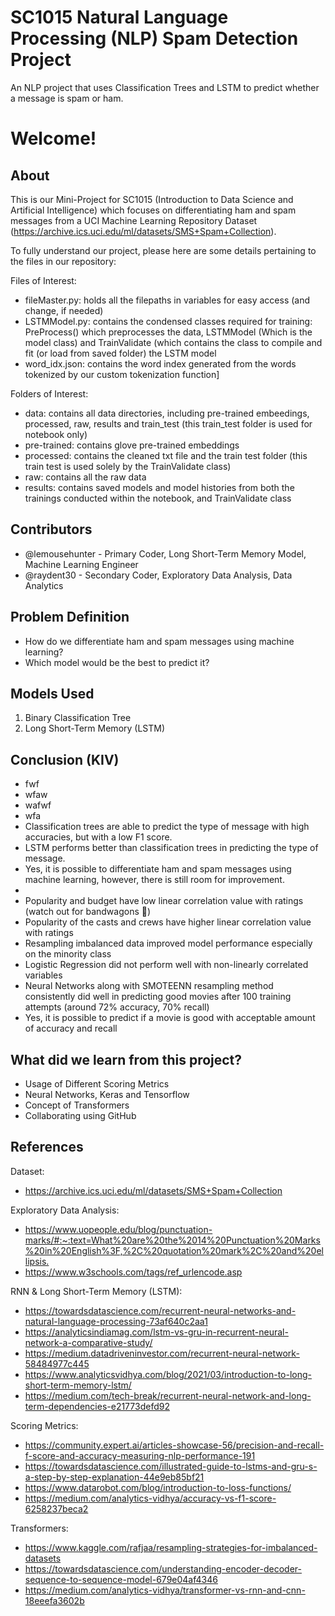 # SC1015 Natural Language Processing (NLP) Spam Detection Project
An NLP project that uses Classification Trees and LSTM to predict whether a message is spam or ham.
# Welcome!

## About

This is our Mini-Project for SC1015 (Introduction to Data Science and Artificial Intelligence) which focuses on differentiating ham and spam messages from a UCI Machine Learning Repository Dataset (https://archive.ics.uci.edu/ml/datasets/SMS+Spam+Collection). 

To fully understand our project, please here are some details pertaining to the files in our repository:

Files of Interest:
- fileMaster.py: holds all the filepaths in variables for easy access (and change, if needed)
- LSTMModel.py: contains the condensed classes required for training: PreProcess() which preprocesses the data, LSTMModel (Which is the model class) and TrainValidate (which contains the class to compile and fit (or load from saved folder) the LSTM model
- word_idx.json: contains the word index generated from the words tokenized by our custom tokenization function]

Folders of Interest:
- data: contains all data directories, including pre-trained embeedings, processed, raw, results and train_test (this train_test folder is used for notebook only)
- pre-trained: contains glove pre-trained embeddings
- processed: contains the cleaned txt file and the train test folder (this train test is used solely by the TrainValidate class)
- raw: contains all the raw data
- results: contains saved models and model histories from both the trainings conducted within the notebook, and TrainValidate class
  
## Contributors

- @lemousehunter - Primary Coder, Long Short-Term Memory Model, Machine Learning Engineer
- @raydent30 - Secondary Coder, Exploratory Data Analysis, Data Analytics

## Problem Definition

- How do we differentiate ham and spam messages using machine learning? 
- Which model would be the best to predict it?

## Models Used

1. Binary Classification Tree
2. Long Short-Term Memory (LSTM)

## Conclusion (KIV)

- fwf
- wfaw
- wafwf
- wfa
- Classification trees are able to predict the type of message with high accuracies, but with a low F1 score.
- LSTM performs better than classification trees in predicting the type of message. 
- Yes, it is possible to differentiate ham and spam messages using machine learning, however, there is still room for improvement.
-
- Popularity and budget have low linear correlation value with ratings (watch out for bandwagons 🤣)
- Popularity of the casts and crews have higher linear correlation value with ratings
- Resampling imbalanced data improved model performance especially on the minority class
- Logistic Regression did not perform well with non-linearly correlated variables
- Neural Networks along with SMOTEENN resampling method consistently did well in predicting good movies after 100 training attempts (around 72% accuracy, 70% recall)
- Yes, it is possible to predict if a movie is good with acceptable amount of accuracy and recall

## What did we learn from this project?

- Usage of Different Scoring Metrics
- Neural Networks, Keras and Tensorflow
- Concept of Transformers
- Collaborating using GitHub

## References

Dataset:
- <https://archive.ics.uci.edu/ml/datasets/SMS+Spam+Collection>

Exploratory Data Analysis:
- <https://www.uopeople.edu/blog/punctuation-marks/#:~:text=What%20are%20the%2014%20Punctuation%20Marks%20in%20English%3F,%2C%20quotation%20mark%2C%20and%20ellipsis.>
- <https://www.w3schools.com/tags/ref_urlencode.asp>

RNN & Long Short-Term Memory (LSTM):
- <https://towardsdatascience.com/recurrent-neural-networks-and-natural-language-processing-73af640c2aa1>
- <https://analyticsindiamag.com/lstm-vs-gru-in-recurrent-neural-network-a-comparative-study/>
- <https://medium.datadriveninvestor.com/recurrent-neural-network-58484977c445>
- <https://www.analyticsvidhya.com/blog/2021/03/introduction-to-long-short-term-memory-lstm/>
- <https://medium.com/tech-break/recurrent-neural-network-and-long-term-dependencies-e21773defd92>

Scoring Metrics:
- <https://community.expert.ai/articles-showcase-56/precision-and-recall-f-score-and-accuracy-measuring-nlp-performance-191>
- <https://towardsdatascience.com/illustrated-guide-to-lstms-and-gru-s-a-step-by-step-explanation-44e9eb85bf21>
- <https://www.datarobot.com/blog/introduction-to-loss-functions/>
- <https://medium.com/analytics-vidhya/accuracy-vs-f1-score-6258237beca2>

Transformers:
- <https://www.kaggle.com/rafjaa/resampling-strategies-for-imbalanced-datasets>
- <https://towardsdatascience.com/understanding-encoder-decoder-sequence-to-sequence-model-679e04af4346>
- <https://medium.com/analytics-vidhya/transformer-vs-rnn-and-cnn-18eeefa3602b>
